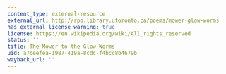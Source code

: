 ```yaml
---
content_type: external-resource
external_url: http://rpo.library.utoronto.ca/poems/mower-glow-worms
has_external_license_warning: true
license: https://en.wikipedia.org/wiki/All_rights_reserved
status: ''
title: The Mower to the Glow-Worms
uid: a7ceefea-1987-419a-8cdc-f4bcc8b4679b
wayback_url: ''
---
```

